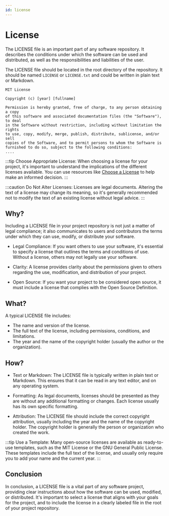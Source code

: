 ```yaml
---
id: license
---
```


# License

The LICENSE file is an important part of any software repository. It describes the conditions under which the software can be used and distributed, as well as the responsibilities and liabilities of the user.

The LICENSE file should be located in the root directory of the repository. It should be named `LICENSE` or `LICENSE.txt` and could be written in plain text or Markdown.

```text title="/LICENSE"
MIT License

Copyright (c) [year] [fullname]

Permission is hereby granted, free of charge, to any person obtaining a copy
of this software and associated documentation files (the "Software"), to deal
in the Software without restriction, including without limitation the rights
to use, copy, modify, merge, publish, distribute, sublicense, and/or sell
copies of the Software, and to permit persons to whom the Software is
furnished to do so, subject to the following conditions:
....
```

:::tip
Choose Appropriate License: When choosing a license for your project, it's important to understand the implications of the different licenses available. You can use resources like [Choose a License](https://choosealicense.com/) to help make an informed decision.
:::

:::caution
Do Not Alter Licenses: Licenses are legal documents. Altering the text of a license may change its meaning, so it's generally recommended not to modify the text of an existing license without legal advice.
:::

## Why?

Including a LICENSE file in your project repository is not just a matter of legal compliance; it also communicates to users and contributors the terms under which they can use, modify, or distribute your software.

- Legal Compliance: If you want others to use your software, it's essential to specify a license that outlines the terms and conditions of use. Without a license, others may not legally use your software.

- Clarity: A license provides clarity about the permissions given to others regarding the use, modification, and distribution of your project.

- Open Source: If you want your project to be considered open source, it must include a license that complies with the Open Source Definition.

## What?

A typical LICENSE file includes:

- The name and version of the license.
- The full text of the license, including permissions, conditions, and limitations.
- The year and the name of the copyright holder (usually the author or the organization).

## How?

- Text or Markdown: The LICENSE file is typically written in plain text or Markdown. This ensures that it can be read in any text editor, and on any operating system.

- Formatting: As legal documents, licenses should be presented as they are without any additional formatting or changes. Each license usually has its own specific formatting.

- Attribution: The LICENSE file should include the correct copyright attribution, usually including the year and the name of the copyright holder. The copyright holder is generally the person or organization who created the work.

:::tip
Use a Template: Many open-source licenses are available as ready-to-use templates, such as the MIT License or the GNU General Public License. These templates include the full text of the license, and usually only require you to add your name and the current year.
:::

## Conclusion

In conclusion, a LICENSE file is a vital part of any software project, providing clear instructions about how the software can be used, modified, or distributed. It's important to select a license that aligns with your goals for the project, and to include the license in a clearly labeled file in the root of your project repository.
